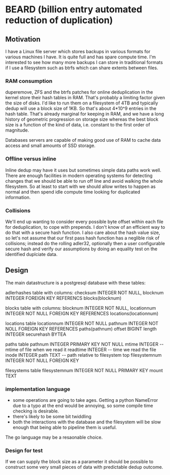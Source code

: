 # BEARD (billion entry automated reduction of duplication)

## Motivation

I have a Linux file server which stores backups in various formats for
various machines I have. It is quite full and has spare compute
time. I'm interested to see how many more backups I can store in traditional
formats if I use a filesystem such as btrfs which can share extents between files.

### RAM consumption

duperemove, ZFS and the btrfs patches for online deduplication in the
kernel store their hash tables in RAM. That's probably a limiting
factor given the size of disks. I'd like to run them on a filesystem
of 4TB and typically dedup will use a block size of 1KB. So that's
about 4*10^9 entries in the hash table. That's already marginal for
keeping in RAM, and we have a long history of geometric progression on
storage size whereas the best block size is a function of the kind of
data, i.e. constant to the first order of magnitude. 

Databases servers are capable of making good use of RAM to cache data
access and small amounts of SSD storage.

### Offline versus inline

Inline dedup may have it uses but sometimes simple data paths work well. There
are enough facilities in modern operating systems for detecting changes that we
should be able to run off line and avoid walking the whole filesystem. So at least
to start with we should allow writes to happen as normal and then spend idle compute
time looking for duplicated information. 

### Collisions

We'll end up wanting to consider every possible byte offset within each
file for deduplication, to cope with prepends. I don't know of an efficient way
to do that with a secure hash function. I also care about the hash value size,
so let's not assume that our first pass hash function has a neglible risk of collisions;
instead do the rolling adler32, optionally then a user configurable secure hash and verify
our assumptions by doing an equality test on the identified duplciate data.


## Design

The main datastructure is a postgresql database with these tables:

adlerhashes table with columns:
  checksum INTEGER NOT NULL,
  blocknum INTEGER FOREIGN KEY REFERENCS blocks(blocknum)
 
blocks table with columns:
  blocknum INTEGER NOT NULL,
  locationnum  INTEGER NOT NULL FOREIGN KEY REFERENCES locations(locationnum)

locations table
  locationnum INTEGER NOT NULL
  pathnum INTEGER NOT NOLL FOREIGN KEY REFERENCES paths(pathnum)
  offset BIGINT
  length INTEGER
  securehash BYTEA
 
paths table
  pathnum INTEGER PRIMARY KEY NOT NULL
  mtime INTEGER -- mtime of file when we read it
  readtime INTEGER -- time we read the file
  inode INTEGER
  path TEXT -- path relative to filesystem top
  filesystemnum INTEGER NOT NULL FOREIGN KEY

filesystems table
  filesystemnum INTEGER NOT NULL PRIMARY KEY
  mount TEXT


### implementation language

+ some operations are going to take ages. Getting a python NameError due to a typo at the end 
  would be annoying, so some compile time checking is desirable.
+ there's likely to be some bit twiddling
+ both the interactions with the database and the filesystem will be slow 
  enough that being able to pipeline them is useful.

The go language may be a resaonable choice.

### Design for test

If we can supply the block size as a parameter it should be possible to construct some 
very small pieces of data with predictable dedup outcome.
